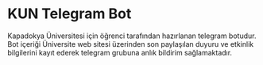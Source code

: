 # KUN Telegram Bot
 Kapadokya Üniversitesi için öğrenci tarafından hazırlanan telegram botudur. Bot içeriği Üniversite web sitesi üzerinden son paylaşılan duyuru ve etkinlik bilgilerini kayıt ederek telegram grubuna anlık bildirim sağlamaktadır. 

